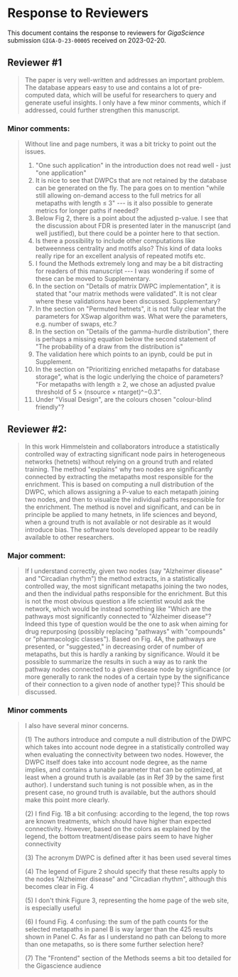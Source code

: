 # Response to Reviewers

This document contains the response to reviewers for _GigaScience_ submission `GIGA-D-23-00005` received on 2023-02-20.

## Reviewer #1

> The paper is very well-written and addresses an important problem. The database appears easy to use and contains a lot of pre-computed data, which will be useful for researchers to query and generate useful insights. I only have a few minor comments, which if addressed, could further strengthen this manuscript.

### Minor comments:

> Without line and page numbers, it was a bit tricky to point out the issues.
> 
> 1. "One such application" in the introduction does not read well - just "one application"
> 2. It is nice to see that DWPCs that are not retained by the database can be generated on the fly. The para goes on to mention "while still allowing on-demand access to the full metrics for all metapaths with length ≤ 3" --- is it also possible to generate metrics for longer paths if needed?
> 3. Below Fig 2, there is a point about the adjusted p-value. I see that the discussion about FDR is presented later in the manuscript (and well justified), but there could be a pointer here to that section.
> 4. Is there a possibility to include other computations like betweenness centrality and motifs also? This kind of data looks really ripe for an excellent analysis of repeated motifs etc.
> 5. I found the Methods extremely long and may be a bit distracting for readers of this manuscript --- I was wondering if some of these can be moved to Supplementary.
> 6. In the section on "Details of matrix DWPC implementation", it is stated that "our matrix methods were validated". It is not clear where these validations have been discussed. Supplementary?
> 7. In the section on "Permuted hetnets", it is not fully clear what the parameters for XSwap algorithm was. What were the parameters, e.g. number of swaps, etc.?
> 8. In the section on "Details of the gamma-hurdle distribution", there is perhaps a missing equation below the second statement of "The probability of a draw from the distribution is"
> 9. The validation here which points to an ipynb, could be put in Supplement.
> 10. In the section on "Prioritizing enriched metapaths for database storage", what is the logic underlying the choice of parameters? "For metapaths with length ≥ 2, we chose an adjusted pvalue threshold of 5 × (nsource × ntarget)^−0.3".
> 11. Under "Visual Design", are the colours chosen "colour-blind friendly"?


## Reviewer #2:

> In this work Himmelstein and collaborators introduce a statistically controlled way of extracting significant node pairs in heterogeneous networks (hetnets) without relying on a ground truth and related training. The method "explains" why two nodes are significantly connected by extracting the metapaths most responsible for the enrichment. This is based on computing a null distribution of the DWPC, which allows assigning a P-value to each metapath joining two nodes, and then to visualize the individual paths responsible for the enrichment. The method is novel and significant, and can be in principle be applied to many hetnets, in life sciences and beyond, when a ground truth is not available or not desirable as it would introduce bias. The software tools developed appear to be readily available to other researchers.

### Major comment:

> If I understand correctly, given two nodes (say "Alzheimer disease" and "Circadian rhythm") the method extracts, in a statistically controlled way, the most significant metapaths joining the two nodes, and then the individual paths responsible for the enrichment. But this is not the most obvious question a life scientist would ask the network, which would be instead something like "Which are the pathways most significantly connected to "Alzheimer disease"? Indeed this type of question would be the one to ask when aiming for drug repurposing (possibly replacing "pathways" with "compounds" or "pharmacologic classes"). Based on Fig. 4A, the pathways are presented, or "suggested," in decreasing order of number of metapaths, but this is hardly a ranking by significance. Would it be possible to summarize the results in such a way as to rank the pathway nodes connected to a given disease node by significance (or more generally to rank the nodes of a certain type by the significance of their connection to a given node of another type)? This should be discussed.

### Minor comments

> I also have several minor concerns.
>
> (1) The authors introduce and compute a null distribution of the DWPC which takes into account node degree in a statistically controlled way when evaluating the connectivity between two nodes. However, the DWPC itself does take into account node degree, as the name implies, and contains a tunable parameter that can be optimized, at least when a ground truth is available (as in Ref 39 by the same first author). I understand such tuning is not possible when, as in the present case, no ground truth is available, but the authors should make this point more clearly.
> 
> (2) I find Fig. 1B a bit confusing:  according to the legend, the top rows are known treatments, which should have higher than expected connectivity. However, based on the colors as explained by the legend, the bottom treatment/disease pairs seem to have higher connectivity
> 
> (3) The acronym DWPC is defined after it has been used several times
> 
> (4) The legend of Figure 2 should specify that these results apply to the nodes "Alzheimer disease" and "Circadian rhythm", although this becomes clear in Fig. 4
> 
> (5) I don't think Figure 3, representing the home page of the web site, is especially useful
> 
> (6) I found Fig. 4 confusing: the sum of the path counts for the selected metapaths in panel B is way larger than the 425 results shown in Panel C. As far as I understand no path can belong to more than one metapaths, so is there some further selection here?
> 
> (7) The "Frontend" section of the Methods seems a bit too detailed for the Gigascience audience
